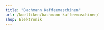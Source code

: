 ```yaml
---
title: "Bachmann Kaffeemaschinen"
url: /koelliken/bachmann-kaffeemaschinen/
shop: Elektronik
---
```

